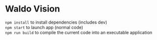 # Waldo Vision<br>
`npm install` to install dependencies (includes dev)<br>
`npm start` to launch app (normal code)<br>
`npm run build` to compile the current code into an executable application<br>
